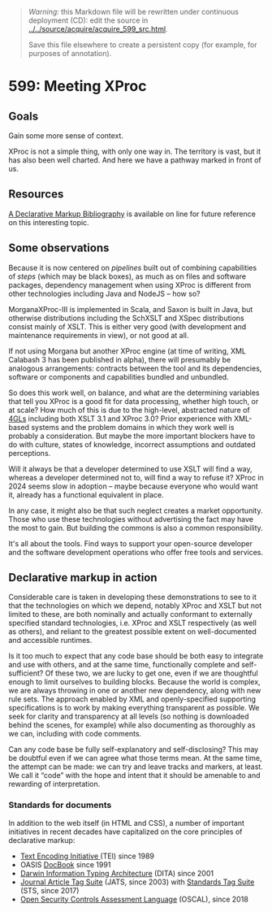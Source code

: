 

> *Warning:* this Markdown file will be rewritten under continuous deployment (CD): edit the source in [../../source/acquire/acquire_599_src.html](../../source/acquire/acquire_599_src.html).
> 
> Save this file elsewhere to create a persistent copy (for example, for purposes of annotation).

# 599: Meeting XProc

## Goals

Gain some more sense of context.

XProc is not a simple thing, with only one way in. The territory is vast, but it has also been well charted. And here we have a pathway marked in front of us.

## Resources

[A Declarative Markup Bibliography](https://markupdeclaration.org/resources/bibliography) is available on line for future reference on this interesting topic.

## Some observations

Because it is now centered on *pipelines* built out of combining capabilities of *steps* (which may be black boxes), as much as on files and software packages, dependency management when using XProc is different from other technologies including Java and NodeJS – how so?

MorganaXProc-III is implemented in Scala, and Saxon is built in Java, but otherwise distributions including the SchXSLT and XSpec distributions consist mainly of XSLT. This is either very good (with development and maintenance requirements in view), or not good at all.

If not using Morgana but another XProc engine (at time of writing, XML Calabash 3 has been published in alpha), there will presumably be analogous arrangements: contracts between the tool and its dependencies, software or components and capabilities bundled and unbundled.

So does this work well, on balance, and what are the determining variables that tell you XProc is a good fit for data processing, whether high touch, or at scale? How much of this is due to the high-level, abstracted nature of [4GLs](https://en.wikipedia.org/wiki/Fourth-generation_programming_language) including both XSLT 3.1 and XProc 3.0? Prior experience with XML-based systems and the problem domains in which they work well is probably a consideration. But maybe the more important blockers have to do with culture, states of knowledge, incorrect assumptions and outdated perceptions.

Will it always be that a developer determined to use XSLT will find a way, whereas a developer determined not to, will find a way to refuse it? XProc in 2024 seems slow in adoption – maybe because everyone who would want it, already has a functional equivalent in place.

In any case, it might also be that such neglect creates a market opportunity. Those who use these technologies without advertising the fact may have the most to gain. But building the commons is also a common responsibility.

It's all about the tools. Find ways to support your open-source developer and the software development operations who offer free tools and services.

## Declarative markup in action

Considerable care is taken in developing these demonstrations to see to it that the technologies on which we depend, notably XProc and XSLT but not limited to these, are both nominally and actually conformant to externally specified standard technologies, i.e. XProc and XSLT respectively (as well as others), and reliant to the greatest possible extent on well-documented and accessible runtimes.

Is it too much to expect that any code base should be both easy to integrate and use with others, and at the same time, functionally complete and self-sufficient? Of these two, we are lucky to get one, even if we are thoughtful enough to limit ourselves to building blocks. Because the world is complex, we are always throwing in one or another new dependency, along with new rule sets. The approach enabled by XML and openly-specified supporting specifications is to work by making everything transparent as possible. We seek for clarity and transparency at all levels (so nothing is downloaded behind the scenes, for example) while also documenting as thoroughly as we can, including with code comments.

Can any code base be fully self-explanatory and self-disclosing? This may be doubtful even if we can agree what those terms mean. At the same time, the attempt can be made: we can try and leave tracks and markers, at least. We call it &ldquo;code&rdquo; with the hope and intent that it should be amenable to and rewarding of interpretation.

### Standards for documents

In addition to the web itself (in HTML and CSS), a number of important initiatives in recent decades have capitalized on the core principles of declarative markup:

* [Text Encoding Initiative                   ](https://tei-c.org/release/doc/tei-p5-doc/en/html/index.html)(TEI) since 1989
* OASIS [DocBook](https://www.oasis-open.org/standard/docbook/) since 1991
* [Darwin Information                      Typing Architecture](https://docs.oasis-open.org/dita/dita/v1.3/dita-v1.3-part0-overview.html) (DITA) since 2001
* [Journal Article Tag Suite](https://jats.niso.org/) (JATS, since 2003) with [Standards Tag Suite](https://niso-sts.org/) (STS, since 2017)
* [Open Security Controls Assessment Language](https://pages.nist.gov/OSCAL/) (OSCAL), since 2018
